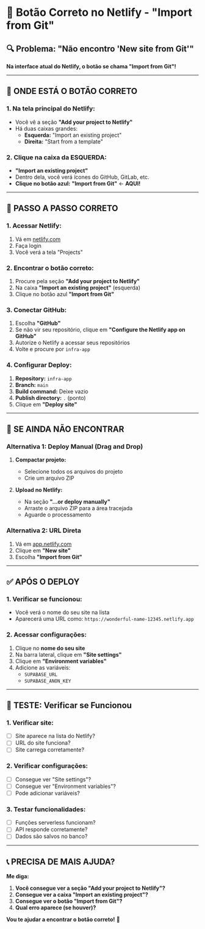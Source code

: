 # 🎯 Botão Correto no Netlify - "Import from Git"

## 🔍 **Problema: "Não encontro 'New site from Git'"**

**Na interface atual do Netlify, o botão se chama "Import from Git"!**

---

## 📍 **ONDE ESTÁ O BOTÃO CORRETO**

### **1. Na tela principal do Netlify:**
- Você vê a seção **"Add your project to Netlify"**
- Há duas caixas grandes:
  - **Esquerda:** "Import an existing project"
  - **Direita:** "Start from a template"

### **2. Clique na caixa da ESQUERDA:**
- **"Import an existing project"**
- Dentro dela, você verá ícones do GitHub, GitLab, etc.
- **Clique no botão azul:** **"Import from Git"** ← **AQUI!**

---

## 🚀 **PASSO A PASSO CORRETO**

### **1. Acessar Netlify:**
1. Vá em [netlify.com](https://netlify.com)
2. Faça login
3. Você verá a tela "Projects"

### **2. Encontrar o botão correto:**
1. Procure pela seção **"Add your project to Netlify"**
2. Na caixa **"Import an existing project"** (esquerda)
3. Clique no botão azul **"Import from Git"**

### **3. Conectar GitHub:**
1. Escolha **"GitHub"**
2. Se não vir seu repositório, clique em **"Configure the Netlify app on GitHub"**
3. Autorize o Netlify a acessar seus repositórios
4. Volte e procure por `infra-app`

### **4. Configurar Deploy:**
1. **Repository:** `infra-app`
2. **Branch:** `main`
3. **Build command:** Deixe vazio
4. **Publish directory:** `.` (ponto)
5. Clique em **"Deploy site"**

---

## 🚨 **SE AINDA NÃO ENCONTRAR**

### **Alternativa 1: Deploy Manual (Drag and Drop)**
1. **Compactar projeto:**
   - Selecione todos os arquivos do projeto
   - Crie um arquivo ZIP

2. **Upload no Netlify:**
   - Na seção **"...or deploy manually"**
   - Arraste o arquivo ZIP para a área tracejada
   - Aguarde o processamento

### **Alternativa 2: URL Direta**
1. Vá em [app.netlify.com](https://app.netlify.com)
2. Clique em **"New site"**
3. Escolha **"Import from Git"**

---

## ✅ **APÓS O DEPLOY**

### **1. Verificar se funcionou:**
- Você verá o nome do seu site na lista
- Aparecerá uma URL como: `https://wonderful-name-12345.netlify.app`

### **2. Acessar configurações:**
1. Clique no **nome do seu site**
2. Na barra lateral, clique em **"Site settings"**
3. Clique em **"Environment variables"**
4. Adicione as variáveis:
   - `SUPABASE_URL`
   - `SUPABASE_ANON_KEY`

---

## 🧪 **TESTE: Verificar se Funcionou**

### **1. Verificar site:**
- [ ] Site aparece na lista do Netlify?
- [ ] URL do site funciona?
- [ ] Site carrega corretamente?

### **2. Verificar configurações:**
- [ ] Consegue ver "Site settings"?
- [ ] Consegue ver "Environment variables"?
- [ ] Pode adicionar variáveis?

### **3. Testar funcionalidades:**
- [ ] Funções serverless funcionam?
- [ ] API responde corretamente?
- [ ] Dados são salvos no banco?

---

## 📞 **PRECISA DE MAIS AJUDA?**

**Me diga:**
1. **Você consegue ver a seção "Add your project to Netlify"?**
2. **Consegue ver a caixa "Import an existing project"?**
3. **Consegue ver o botão "Import from Git"?**
4. **Qual erro aparece (se houver)?**

**Vou te ajudar a encontrar o botão correto!** 🚀


